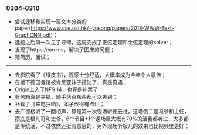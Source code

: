 ### 0304-0310
- 尝试迁移和实现一篇文本分类的paper(https://www.cse.ust.hk/~yqsong/papers/2018-WWW-Text-GraphCNN.pdf)；
- 选题之后第一次见了导师，这周完成了正弦定理和余弦定理的solver；
- 发现了https://sm.ms，解决了图床的问题；
- 筛简历，面试；

---
- 去影院看了《绿皮书》，观感十分舒适，大概率成为今年个人最佳；
- 在楼下德国餐馆被肯尼亚妹子搭讪了，真是奇遇；
- Origin上入了NFS 14，也算是补票了
- 有烤箱真是幸福，随手烤点东西都可以爽到；
- 补看了《来电狂响》，本子改得有点烂；
- 去广德楼听了一回相声，算是第一次现场听德云社，这场倒二是冯爷和主任，攒底是根儿哥和史爷，6个节目+1个返场里大概有70%的活我都听过，大多都是传统活，不过依然还挺有意思的，另外现场听板儿的效果也比视频里更好；
